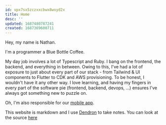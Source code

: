 ```yaml
---
id: vpx7sx5zczxxcbwx8woyd2x
title: Home
desc: ''
updated: 1687480787241
created: 1687369600711
---
```


Hey, my name is Nathan.

I'm a programmer a Blue Bottle Coffee.

My day job involves a lot of Typescript and Ruby. I bang on the frontend, the backend, and everything in between. Owing to this, I've had a lot of exposure to just about every part of our stack - from Tailwind & UI components to Flutter to CDK and AWS provisioning. To be honest, I wouldn't have it any other way. I love learning, and having my fingers in every part of the software pie (frontend, backend, devops, ...) ensures I've always got something new to puzzle on.

Oh, I'm also responsible for our [mobile app](https://apps.apple.com/us/app/blue-bottle-coffee/id1440573734).

This website is markdown and I use [Dendron](https://www.dendron.so/) to take notes. You can look at the source [here](https://github.com/helle253/notes)
